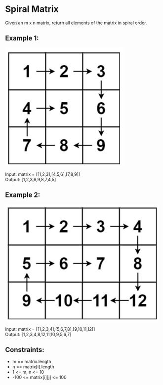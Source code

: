 # Spiral Matrix

Given an m x n matrix, return all elements of the matrix in spiral order.

 

## Example 1:
![Spiral matrix example 1 illustration](../assets/images/spiral-matrix-1.png)

Input: matrix = [[1,2,3],[4,5,6],[7,8,9]]  
Output: [1,2,3,6,9,8,7,4,5]  
## Example 2:
![Spiral matrix example 2 illustration](../assets/images/spiral-matrix-2.png)

Input: matrix = [[1,2,3,4],[5,6,7,8],[9,10,11,12]]  
Output: [1,2,3,4,8,12,11,10,9,5,6,7]  
 

## Constraints:

- m == matrix.length
- n == matrix[i].length
- 1 <= m, n <= 10
- -100 <= matrix[i][j] <= 100